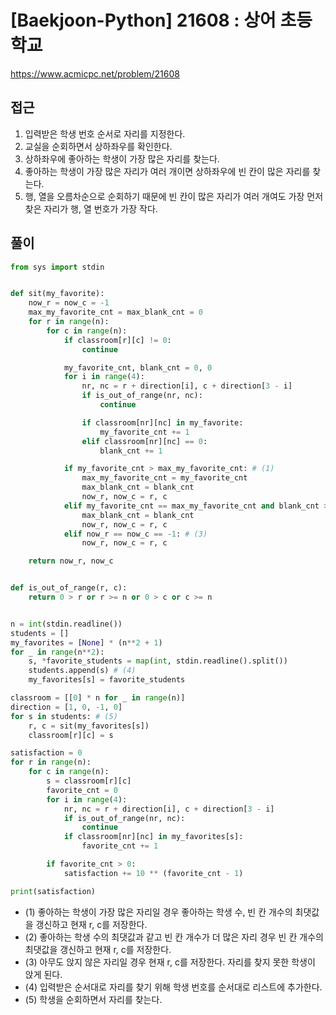 [Baekjoon-Python] 21608 : 상어 초등학교
=
<https://www.acmicpc.net/problem/21608>


접근
--


1. 입력받은 학생 번호 순서로 자리를 지정한다.
2. 교실을 순회하면서 상하좌우를 확인한다.
3. 상하좌우에 좋아하는 학생이 가장 많은 자리를 찾는다.
4. 좋아하는 학생이 가장 많은 자리가 여러 개이면 상하좌우에 빈 칸이 많은 자리를 찾는다.
5. 행, 열을 오름차순으로 순회하기 때문에 빈 칸이 많은 자리가 여러 개여도 가장 먼저 찾은 자리가 행, 열 번호가 가장 작다.


풀이
--



```python
from sys import stdin


def sit(my_favorite):
    now_r = now_c = -1
    max_my_favorite_cnt = max_blank_cnt = 0
    for r in range(n):
        for c in range(n):
            if classroom[r][c] != 0:
                continue

            my_favorite_cnt, blank_cnt = 0, 0
            for i in range(4):
                nr, nc = r + direction[i], c + direction[3 - i]
                if is_out_of_range(nr, nc):
                    continue

                if classroom[nr][nc] in my_favorite:
                    my_favorite_cnt += 1
                elif classroom[nr][nc] == 0:
                    blank_cnt += 1

            if my_favorite_cnt > max_my_favorite_cnt: # (1)
                max_my_favorite_cnt = my_favorite_cnt
                max_blank_cnt = blank_cnt
                now_r, now_c = r, c
            elif my_favorite_cnt == max_my_favorite_cnt and blank_cnt > max_blank_cnt: # (2)
                max_blank_cnt = blank_cnt
                now_r, now_c = r, c
            elif now_r == now_c == -1: # (3)
                now_r, now_c = r, c

    return now_r, now_c


def is_out_of_range(r, c):
    return 0 > r or r >= n or 0 > c or c >= n


n = int(stdin.readline())
students = []
my_favorites = [None] * (n**2 + 1)
for _ in range(n**2):
    s, *favorite_students = map(int, stdin.readline().split())
    students.append(s) # (4)
    my_favorites[s] = favorite_students

classroom = [[0] * n for _ in range(n)]
direction = [1, 0, -1, 0]
for s in students: # (5)
    r, c = sit(my_favorites[s])
    classroom[r][c] = s

satisfaction = 0
for r in range(n):
    for c in range(n):
        s = classroom[r][c]
        favorite_cnt = 0
        for i in range(4):
            nr, nc = r + direction[i], c + direction[3 - i]
            if is_out_of_range(nr, nc):
                continue
            if classroom[nr][nc] in my_favorites[s]:
                favorite_cnt += 1

        if favorite_cnt > 0:
            satisfaction += 10 ** (favorite_cnt - 1)

print(satisfaction)
```


* (1) 좋아하는 학생이 가장 많은 자리일 경우 좋아하는 학생 수, 빈 칸 개수의 최댓값을 갱신하고 현재 r, c를 저장한다.
* (2) 좋아하는 학생 수의 최댓값과 같고 빈 칸 개수가 더 많은 자리 경우 빈 칸 개수의 최댓값을 갱신하고 현재 r, c를 저장한다.
* (3) 아무도 앉지 않은 자리일 경우 현재 r, c를 저장한다. 자리를 찾지 못한 학생이 앉게 된다.
* (4) 입력받은 순서대로 자리를 찾기 위해 학생 번호를 순서대로 리스트에 추가한다.
* (5) 학생을 순회하면서 자리를 찾는다.
